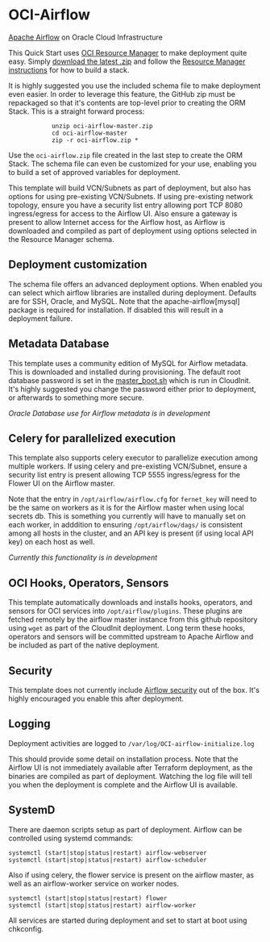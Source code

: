 # OCI-Airflow
[Apache Airflow](https://airflow.apache.org/) on Oracle Cloud Infrastructure

This Quick Start uses [OCI Resource Manager](https://docs.cloud.oracle.com/iaas/Content/ResourceManager/Concepts/resourcemanager.htm) to make deployment quite easy.  Simply [download the latest .zip](https://github.com/oracle-quickstart/oci-airflow/archive/master.zip) and follow the [Resource Manager instructions](https://docs.cloud.oracle.com/en-us/iaas/Content/ResourceManager/Tasks/managingstacksandjobs.htm) for how to build a stack.

It is highly suggested you use the included schema file to make deployment even easier.   In order to leverage this feature, the GitHub zip must be repackaged so that it's contents are top-level prior to creating the ORM Stack.  This is a straight forward process:

                unzip oci-airflow-master.zip
                cd oci-airflow-master
                zip -r oci-airflow.zip *

Use the `oci-airflow.zip` file created in the last step to create the ORM Stack.  The schema file can even be customized for your use, enabling you to build a set of approved variables for deployment.

This template will build VCN/Subnets as part of deployment, but also has options for using pre-existing VCN/Subnets.  If using pre-existing network topology, ensure you have a security list entry allowing port TCP 8080 ingress/egress for access to the Airflow UI.   Also ensure a gateway is present to allow Internet access for the Airflow host, as Airflow is downloaded and compiled as part of deployment using options selected in the Resource Manager schema.

## Deployment customization

The schema file offers an advanced deployment options.   When enabled you can select which airflow libraries are installed during deployment.   Defaults are for SSH, Oracle, and MySQL. Note that the apache-airflow[mysql] package is required for installation.   If disabled this will result in a deployment failure.

## Metadata Database

This template uses a community edition of MySQL for Airflow metadata.   This is downloaded and installed during provisioning.   The default root database password is set in the [master_boot.sh](https://github.com/oracle-quickstart/oci-airflow/blob/master/scripts/master_boot.sh#L256) which is run in CloudInit.  It's highly suggested you change the password either prior to deployment, or afterwards to something more secure.

*Oracle Database use for Airflow metadata is in development*

## Celery for parallelized execution

This template also supports celery executor to parallelize execution among multiple workers.  If using celery and pre-existing VCN/Subnet, ensure a security list entry is present allowing TCP 5555 ingress/egress for the Flower UI on the Airflow master.

Note that the entry in `/opt/airflow/airflow.cfg` for `fernet_key` will need to be the same on workers as it is for the Airflow master when using local secrets db.  This is something you currently will have to manually set on each worker, in adddition to ensuring `/opt/airflow/dags/` is consistent among all hosts in the cluster, and an API key is present (if using local API key) on each host as well.

*Currently this functionality is in development*

## OCI Hooks, Operators, Sensors

This template automatically downloads and installs hooks, operators, and sensors for OCI services into `/opt/airflow/plugins`.   These plugins are fetched remotely by the airflow master instance from this github repository using `wget` as part of the CloudInit deployment.   Long term these hooks, operators and sensors will be committed upstream to Apache Airflow and be included as part of the native deployment.

## Security
This template does not currently include [Airflow security](https://airflow.apache.org/docs/stable/security.html) out of the box.   It's highly encouraged you enable this after deployment.

## Logging

Deployment activities are logged to `/var/log/OCI-airflow-initialize.log`

This should provide some detail on installation process.  Note that the Airflow UI is not immediately available after Terraform deployment, as the binaries are compiled as part of deployment.   Watching the log file will tell you when the deployment is complete and the Airflow UI is available.

## SystemD 

There are daemon scripts setup as part of deployment.  Airflow can be controlled using systemd commands:

	systemctl (start|stop|status|restart) airflow-webserver
	systemctl (start|stop|status|restart) airflow-scheduler

Also if using celery, the flower service is present on the airflow master, as well as an airflow-worker service on worker nodes.

	systemctl (start|stop|status|restart) flower
	systemctl (start|stop|status|restart) airflow-worker

All services are started during deployment and set to start at boot using chkconfig.
